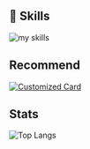 ## 🌱 Skills
<img alt="my skills" src="https://skillicons.dev/icons?theme=dark&perline=7&i=unity,cs,php,cpp" />

## Recommend
[![Customized Card](https://github-readme-stats.vercel.app/api/pin?username=MasyoLab&repo=UnityTools-FavoritesAsset&title_color=fff&icon_color=f9f9f9&text_color=9f9f9f&bg_color=151515)](https://github.com/MasyoLab/UnityTools-FavoritesAsset)

## Stats
![Top Langs](https://github-readme-stats.vercel.app/api/top-langs/?username=MasyoLab&layout=compact&show_icons=true&title_color=fff&icon_color=79ff97&text_color=9f9f9f&bg_color=151515)
